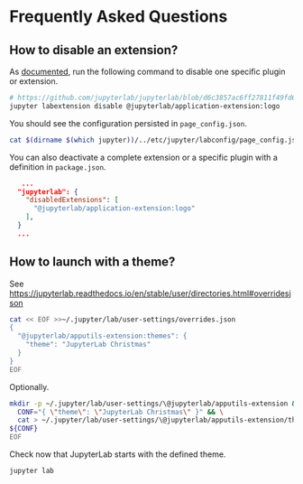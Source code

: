 # Frequently Asked Questions

## How to disable an extension?

As [documented](https://jupyterlab.readthedocs.io/en/stable/extension/extension_dev.html#disabledextensions), run the following command to disable one specific plugin or extension.

```bash
# https://github.com/jupyterlab/jupyterlab/blob/d6c3857ac6ff27811f49fd63fcd529b763024f1f/packages/application-extension/src/index.tsx#L956-L972
jupyter labextension disable @jupyterlab/application-extension:logo
```

You should see the configuration persisted in `page_config.json`.

```bash
cat $(dirname $(which jupyter))/../etc/jupyter/labconfig/page_config.json
```

You can also deactivate a complete extension or a specific plugin with a definition in `package.json`.

```json
   ...
  "jupyterlab": {
    "disabledExtensions": [
      "@jupyterlab/application-extension:logo"
    ],
  }
  ...
```

## How to launch with a theme?

See https://jupyterlab.readthedocs.io/en/stable/user/directories.html#overridesjson

```bash
cat << EOF >>~/.jupyter/lab/user-settings/overrides.json
{
  "@jupyterlab/apputils-extension:themes": {
    "theme": "JupyterLab Christmas"
  }
}
EOF
```

Optionally.

```bash
mkdir -p ~/.jupyter/lab/user-settings/\@jupyterlab/apputils-extension && \
  CONF="{ \"theme\": \"JupyterLab Christmas\" }" && \
  cat > ~/.jupyter/lab/user-settings/\@jupyterlab/apputils-extension/themes.jupyterlab-settings  <<EOF
${CONF}
EOF
```

Check now that JupyterLab starts with the defined theme.

```bash
jupyter lab
```
